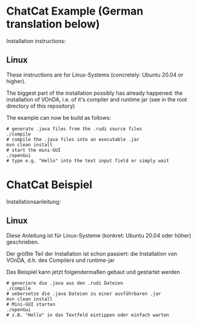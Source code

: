 # ChatCat Example (German translation below)

Installation instructions:

## Linux
These instructions are for Linux-Systems (concretely: Ubuntu 20.04 or higher).

The biggest part of the installation possibly has already happened: the installation of VOnDA, i.e. of it's compiler and runtime jar (see in the root directory of this repository)

The example can now be build as follows:

```
# generate .java files from the .rudi source files
./compile
# compile the .java files into an executable .jar
mvn clean install
# start the mini-GUI
./openGui
# type e.g. "Hello" into the text input field or simply wait
```

# ChatCat Beispiel

Installationsanleitung:

## Linux
Diese Anleitung ist für Linux-Systeme (konkret: Ubuntu 20.04 oder
höher) geschrieben.

Der größte Teil der Installation ist schon passiert: die Installation von VOnDA, d.h. des Compilers und runtime-jar

Das Beispiel kann jetzt folgendermaßen gebaut und gestartet werden

```
# generiere die .java aus den .rudi Dateien
./compile
# uebersetze die .java Dateien zu einer ausführbaren .jar
mvn clean install
# Mini-GUI starten
./openGui
# z.B. "Hello" in das Textfeld eintippen oder einfach warten
```